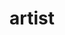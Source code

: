---
title: "artist"
id: tag.id
permalink: "/tags/artist"
videos: [916,1094,1253,1368,1578,1581,1797,2210,2336,2547,2578]
---